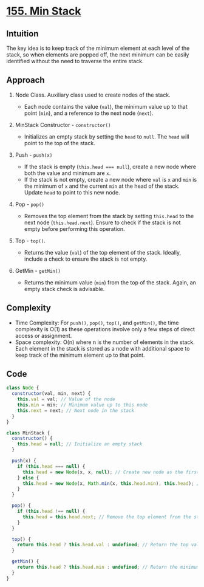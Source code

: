 # [155. Min Stack](https://leetcode.com/problems/min-stack/description/)

## Intuition

The key idea is to keep track of the minimum element at each level of the stack, so when elements are popped off, the next minimum can be easily identified without the need to traverse the entire stack.

## Approach

1. Node Class. Auxiliary class used to create nodes of the stack.
   - Each node contains the value (`val`), the minimum value up to that point (`min`), and a reference to the next node (`next`).

2. MinStack Constructor - `constructor()`
   - Initializes an empty stack by setting the `head` to `null`. The `head` will point to the top of the stack.

3. Push - `push(x)`
   - If the stack is empty (`this.head === null`), create a new node where both the value and minimum are `x`.
   - If the stack is not empty, create a new node where `val` is `x` and `min` is the minimum of `x` and the current `min` at the head of the stack. Update `head` to point to this new node.

4. Pop - `pop()`
   - Removes the top element from the stack by setting `this.head` to the next node (`this.head.next`). Ensure to check if the stack is not empty before performing this operation.

5. Top - `top()`.
   - Returns the value (`val`) of the top element of the stack. Ideally, include a check to ensure the stack is not empty.

6. GetMin - `getMin()`
   - Returns the minimum value (`min`) from the top of the stack. Again, an empty stack check is advisable.

## Complexity

- Time Complexity: For `push()`, `pop()`, `top()`, and `getMin()`, the time complexity is O(1) as these operations involve only a few steps of direct access or assignment.
- Space complexity: O(n) where n is the number of elements in the stack. Each element in the stack is stored as a node with additional space to keep track of the minimum element up to that point.

## Code

```javascript
class Node {
  constructor(val, min, next) {
    this.val = val; // Value of the node
    this.min = min; // Minimum value up to this node
    this.next = next; // Next node in the stack
  }
}

class MinStack {
  constructor() {
    this.head = null; // Initialize an empty stack
  }

  push(x) {
    if (this.head === null) {
      this.head = new Node(x, x, null); // Create new node as the first node in the stack
    } else {
      this.head = new Node(x, Math.min(x, this.head.min), this.head); // New node becomes the head with updated min
    }
  }

  pop() {
    if (this.head !== null) {
      this.head = this.head.next; // Remove the top element from the stack
    }
  }

  top() {
    return this.head ? this.head.val : undefined; // Return the top value, with empty stack check
  }

  getMin() {
    return this.head ? this.head.min : undefined; // Return the minimum value, with empty stack check
  }
}
```
